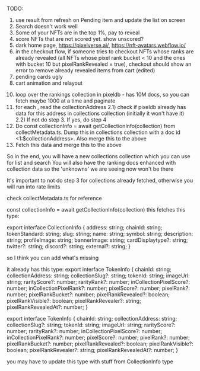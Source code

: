 TODO:

1. use result from refresh on Pending item and update the list on screen
2. Search doesn't work well
3. Some of your NFTs are in the top 1%, pay to reveal
4. score NFTs that are not scored yet. show unscored?
5. dark home page, https://pixelverse.ai/, https://nft-avatars.webflow.io/
6. in the checkout flow, if someone tries to checkout NFTs whose ranks are already revealed (all NFTs whose pixel rank bucket < 10 and the ones with bucket 10 but pixelRankRevealed = true), checkout should show an error to remove already revealed items from cart (edited)
7. pending cards ugly
8. cart animation and relayout

10) loop over the rankings collection in pixeldb - has 10M docs, so you can fetch maybe 1000 at a time and paginate
11) for each <rankingsdoc>, read the collectionAddress
    2.1) check if pixeldb already has data for this address in collections collection (initially it won't have it)
    2.2) If not do step 3. If yes, do step 4
12) Do const collectionInfo = await getCollectionInfo(collection) from collectMetadata.ts. Dump this in collections collection with a doc id <1:$collectionAddress>. Also merge this to the <rankingsdoc> above
13) Fetch this data and merge this to the <rankingsdoc> above

So in the end, you will have a new collections collection which you can use for list and search
You will also have the ranking docs enhanced with collection data so the 'unknowns' we are seeing now won't be there

It's important to not do step 3 for collections already fetched, otherwise you will run into rate limits

check collectMetadata.ts for reference

const collectionInfo = await getCollectionInfo(collection) this fetches this type:

export interface CollectionInfo {
address: string;
chainId: string;
tokenStandard: string;
slug: string;
name: string;
symbol: string;
description: string;
profileImage: string;
bannerImage: string;
cardDisplaytype?: string;
twitter?: string;
discord?: string;
external?: string;
}

so I think you can add what's missing

it already has this type:
export interface TokenInfo {
chainId: string;
collectionAddress: string;
collectionSlug?: string;
tokenId: string;
imageUrl: string;
rarityScore?: number;
rarityRank?: number;
inCollectionPixelScore?: number;
inCollectionPixelRank?: number;
pixelScore?: number;
pixelRank?: number;
pixelRankBucket?: number;
pixelRankRevealed?: boolean;
pixelRankVisible?: boolean;
pixelRankRevealer?: string;
pixelRankRevealedAt?: number;
}

export interface TokenInfo {
chainId: string;
collectionAddress: string;
collectionSlug?: string;
tokenId: string;
imageUrl: string;
rarityScore?: number;
rarityRank?: number;
inCollectionPixelScore?: number;
inCollectionPixelRank?: number;
pixelScore?: number;
pixelRank?: number;
pixelRankBucket?: number;
pixelRankRevealed?: boolean;
pixelRankVisible?: boolean;
pixelRankRevealer?: string;
pixelRankRevealedAt?: number;
}

you may have to update this type with stuff from CollectionInfo type
